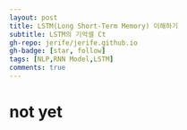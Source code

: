 ```yaml
---
layout: post
title: LSTM(Long Short-Term Memory) 이해하기
subtitle: LSTM의 기억셀 Ct
gh-repo: jerife/jerife.github.io
gh-badge: [star, follow]
tags: [NLP,RNN Model,LSTM]
comments: true
---
```


# not yet
